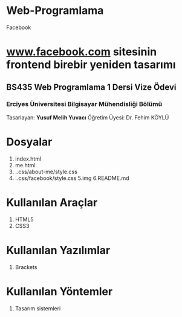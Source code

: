 # Web-Programlama
 Facebook
# www.facebook.com sitesinin frontend birebir yeniden tasarımı 
## BS435 Web Programlama 1 Dersi Vize Ödevi
### Erciyes Üniversitesi Bilgisayar Mühendisliği Bölümü  

Tasarlayan: **Yusuf Melih Yuvacı**
Öğretim Üyesi: Dr. Fehim KÖYLÜ


# Dosyalar

1. index.html
2. me.html
3. ..css/about-me/style.css
4. ..css/facebook/style.css
5.img
6.README.md

# Kullanılan Araçlar

 1. HTML5
 2. CSS3

# Kullanılan Yazılımlar

 1. Brackets

# Kullanılan Yöntemler

 1. Tasarım sistemleri
